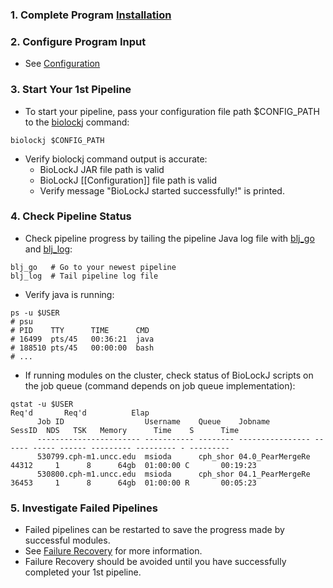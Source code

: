 
### 1. Complete Program [Installation](../Installation)

### 2. Configure Program Input
* See [Configuration](../Configuration)

### 3. Start Your 1st Pipeline
* To start your pipeline, pass your configuration file path $CONFIG_PATH to the [biolockj](https://github.com/msioda/BioLockJ/blob/master/script/biolockj?raw=true) command: 

```
biolockj $CONFIG_PATH
```

* Verify biolockj command output is accurate:
   - BioLockJ JAR file path is valid 
   - BioLockJ [[Configuration]] file path is valid
   - Verify message "BioLockJ started successfully!" is printed.


### 4. Check Pipeline Status 
* Check pipeline progress by tailing the pipeline Java log file with [blj_go](https://github.com/msioda/BioLockJ/blob/master/script/blj_go?raw=true) and [blj_log](https://github.com/msioda/BioLockJ/blob/master/script/blj_log?raw=true):

```
blj_go   # Go to your newest pipeline
blj_log  # Tail pipeline log file 
```

* Verify java is running:

```
ps -u $USER
# psu
# PID    TTY      TIME      CMD
# 16499  pts/45   00:36:21  java
# 188510 pts/45   00:00:00  bash
# ...
```
* If running modules on the cluster, check status of BioLockJ scripts on the job queue (command depends on job queue implementation):

```
qstat -u $USER                                                                                    Req'd       Req'd          Elap
      Job ID                  Username    Queue    Jobname          SessID  NDS   TSK   Memory      Time    S      Time
      ----------------------- ----------- -------- ---------------- ------ ----- ------ --------- --------- - ---------
      530799.cph-m1.uncc.edu  msioda      cph_shor 04.0_PearMergeRe  44312     1      8      64gb  01:00:00 C       00:19:23 
      530800.cph-m1.uncc.edu  msioda      cph_shor 04.1_PearMergeRe  36453     1      8      64gb  01:00:00 R       00:05:23 

```

### 5. Investigate Failed Pipelines
* Failed pipelines can be restarted to save the progress made by successful modules.
* See [Failure Recovery](../Failure-Recovery) for more information.
* Failure Recovery should be avoided until you have successfully completed your 1st pipeline.  
